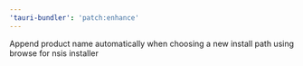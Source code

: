 ```yaml
---
'tauri-bundler': 'patch:enhance'
---
```


Append product name automatically when choosing a new install path using browse for nsis installer
